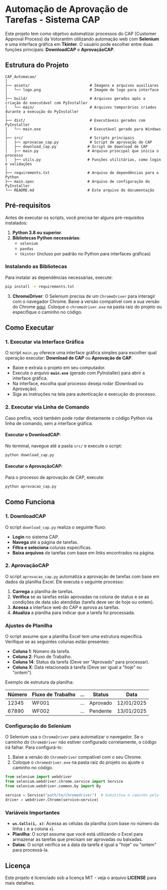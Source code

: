 # Automação de Aprovação de Tarefas - Sistema CAP

Este projeto tem como objetivo automatizar processos do CAP (Customer Approval Process) da Votorantim utilizando automação web com **Selenium** e uma interface gráfica em **Tkinter**. O usuário pode escolher entre duas funções principais: **DownloadCAP** e **AprovaçãoCAP**.

## Estrutura do Projeto

```
CAP_Automacao/
│
├── assets/                           # Imagens e arquivos auxiliares
│   └── logo.png                      # Imagem de logo para interface
│
├── build/                            # Arquivos gerados após a criação do executável com PyInstaller
│   └── main/                         # Arquivos temporários criados durante a execução do PyInstaller
│
├── dist/                             # Executáveis gerados com PyInstaller
│   └── main.exe                      # Executável gerado para Windows
│
├── src/                              # Scripts principais
│   ├── aprovacao_cap.py              # Script de aprovação de CAP
│   ├── download_cap.py              # Script de download de CAP
│   ├── main.py                      # Arquivo principal que inicia o processo
│   ├── utils.py                     # Funções utilitárias, como login e validações
│
├── requirements.txt                 # Arquivo de dependências para o Python
├── main.spec                        # Arquivo de configuração do PyInstaller
└── README.md                        # Este arquivo de documentação
```

## Pré-requisitos

Antes de executar os scripts, você precisa ter alguns pré-requisitos instalados:

1. **Python 3.8 ou superior**.
2. **Bibliotecas Python necessárias**:
    - `selenium`
    - `pandas`
    - `tkinter` (incluso por padrão no Python para interfaces gráficas)

### Instalando as Bibliotecas

Para instalar as dependências necessárias, execute:

```bash
pip install -r requirements.txt
```

3. **ChromeDriver**: O Selenium precisa de um `ChromeDriver` para interagir com o navegador Chrome. Baixe a versão compatível com a sua versão do Chrome [aqui](https://googlechromelabs.github.io/chrome-for-testing/). Coloque o `chromedriver.exe` na pasta raiz do projeto ou especifique o caminho no código.

## Como Executar

### 1. **Executar via Interface Gráfica**

O script `main.py` oferece uma interface gráfica simples para escolher qual operação executar: **Download de CAP** ou **Aprovação de CAP**.

- Baixe e extraia o projeto em seu computador.
- Execute o arquivo **`main.exe`** (gerado com PyInstaller) para abrir a interface gráfica.
- Na interface, escolha qual processo deseja rodar (Download ou Aprovação).
- Siga as instruções na tela para autenticação e execução do processo.

### 2. **Executar via Linha de Comando**

Caso prefira, você também pode rodar diretamente o código Python via linha de comando, sem a interface gráfica.

#### Executar o **DownloadCAP**:

No terminal, navegue até a pasta `src/` e execute o script:

```bash
python download_cap.py
```

#### Executar o **AprovaçãoCAP**:

Para o processo de aprovação de CAP, execute:

```bash
python aprovacao_cap.py
```

## Como Funciona

### **1. DownloadCAP**

O script `download_cap.py` realiza o seguinte fluxo:

- **Login** no sistema CAP.
- **Navega** até a página de tarefas.
- **Filtra e seleciona** colunas específicas.
- **Baixa arquivos** de tarefas com base em links encontrados na página.

### **2. AprovaçãoCAP**

O script `aprovacao_cap.py` automatiza a aprovação de tarefas com base em dados da planilha Excel. Ele executa o seguinte processo:

1. **Carrega** a planilha de tarefas.
2. **Verifica** se as tarefas estão aprovadas na coluna de status e se as condições de data são atendidas (tarefa deve ser de hoje ou ontem).
3. **Acessa** a interface web do CAP e aprova as tarefas.
4. **Atualiza** a planilha para indicar que a tarefa foi processada.

### **Ajustes de Planilha**

O script assume que a planilha Excel tem uma estrutura específica. Verifique se as seguintes colunas estão presentes:

- **Coluna 1**: Número da tarefa.
- **Coluna 2**: Fluxo de Trabalho.
- **Coluna 14**: Status da tarefa (Deve ser "Aprovado" para processar).
- **Coluna X**: Data relacionada à tarefa (Deve ser igual a "hoje" ou "ontem").

Exemplo de estrutura da planilha:

| Número | Fluxo de Trabalho | ... | Status   | Data       |
|--------|--------------------|-----|----------|------------|
| 12345  | WF001              | ... | Aprovado | 12/01/2025 |
| 67890  | WF002              | ... | Pendente | 13/01/2025 |

### **Configuração do Selenium**

O Selenium usa o `ChromeDriver` para automatizar o navegador. Se o caminho do `ChromeDriver` não estiver configurado corretamente, o código irá falhar. Para configurá-lo:

1. Baixe a versão do `ChromeDriver` compatível com o seu Chrome.
2. Coloque o `chromedriver.exe` na pasta raiz do projeto ou ajuste o caminho no código.

```python
from selenium import webdriver
from selenium.webdriver.chrome.service import Service
from selenium.webdriver.common.by import By

service = Service("path/to/chromedriver")  # Substitua o caminho pelo local do seu ChromeDriver
driver = webdriver.Chrome(service=service)
```

### **Variáveis Importantes**

- **`ws.Cells(i, x)`**: Acessa as células da planilha (com base no número da linha `i` e a coluna `x`).
- **Planilha**: O script assume que você está utilizando o Excel para armazenar as tarefas que precisam ser aprovadas ou baixadas.
- **Datas**: O script verifica se a data da tarefa é igual a "hoje" ou "ontem" para processá-la.

## Licença

Este projeto é licenciado sob a licença MIT - veja o arquivo **LICENSE** para mais detalhes.
